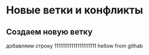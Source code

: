 # Новые ветки и конфликты

## Создаем новую ветку


добавляем строку
11111111111111111111
hellow from githab
